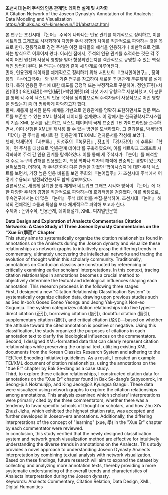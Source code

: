 <b>조선시대 논어 주석의 인용 관계망: 데이터 설계 및 시각화</b><br/>
A Citation Network of the Joseon Dynasty’s Annotation of the Analects: Data Modeling and Visualization<br/>
https://dh.aks.ac.kr/~kimseoyun/101/abstract.html<br/>

본 연구는 조선시대 『논어』 주석에 나타나는 인용 관계를 체계적으로 정리하고, 이를 네트워크 그래프로 시각화하여 다양한 주석 경향의 차이를 직관적으로 파악하는 것을 목표로 한다. 전통적으로 경전 주석은 이전 학자들의 해석을 인용하거나 비판적으로 검토하는 방식으로 이루어져 왔다. 이러한 점에서, 주석의 인용 관계를 추적하는 것은 각 주석이 어떤 원전과 사상적 영향을 받아 형성되었는지를 객관적으로 규명할 수 있는 핵심적인 방법이 된다. 본 연구는 아래와 같이 세 단계로 이루어진다.<br/>
먼저, 인용관계 데이터를 체계적으로 정리하기 위해 서인보의 『고서인어연구』, 정약용의 『논어고금주』 와 같은 기존 연구를 참고하여 새로운 ‘인용관계 분류체계’를 설계했다. 특히 인용된 주석에 대한 태도를 긍정적 또는 부정적으로 구분하여, 정인(正引)·차인(借引)·의인(疑引)·보인(補引)·박인(駁引)의 다섯 가지 유형으로 세분화했고, 이 분류를 통해 각 주석 텍스트의 인용 목적을 정리함으로써 주석자들이 사상적으로 어떤 영향을 받았는지 좀 더 명확하게 파악하고자 했다.<br/>
둘째, 새롭게 설계된 분류 체계를 기반으로 인용관계를 명확히 표현하면서도 원문 텍스트를 보존할 수 있는 XML 형식의 데이터를 설계했다. 이 장에서는 한국경학자료시스템의 기존 XML 문서를 검토하고, 텍스트 데이터의 국제 표준인 TEI 가이드라인을 준수하면서, 이미 선행된 XML을 재사용 할 수 있는 방안을 모색하였다. 그 결과물로, 박세당의 「학이」편 주석을 예시로 한 '인용관계 TEI/XML‘ 전자문서를 작성해 보았다.<br/>
셋째, 박세당의 『사변록』, 임성주의 『녹문집』, 정조의 『경사강의』에 수록된 「학이」편 주석을 대상으로 ‘인용관계 데이터’를 구축하였으며, 이를 네트워크 그래프로 시각화하여 주석 간 인용 관계를 탐색하였다. 이를 통해 세 주석자가 『논어』를 해석할 때 주로 누구의 견해를 인용했는지, 특정 학파나 학자의 해석에 편중되는 경향이 있는지 살펴보았다. 더하여, 각 주석자마다 다른 관점을 가졌던 ‘학이시습지’에 대한 주석 텍스트를 보면서, 가장 높은 인용 비율을 보인 주희의 『논어집주』가 조선시대 주석에서 어떻게 수용되고 발전되었는지도 함께 살펴보았다.<br/>
결론적으로, 새롭게 설계한 분류 체계와 네트워크 그래프 시각화 방식이 『논어』에 대한 다양한 주석의 경향을 직관적으로 파악하는데 효과적임을 검증했다. 이를 바탕으로, 후속연구에서는 더 많은 『논어』 주석 데이터를 수집·분석하여, 조선시대 『논어』 해석의 전체적인 흐름과 특성을 보다 체계적으로 파악해 보고자 한다. <br/>
주제어 : 논어주석, 인용관계, 데이터설계, XML, 디지털인문학 <br/>

<b>Data Design and Exploration of Analects Commentaries Citation Networks: A Case Study of Three Joseon Dynasty Commentaries on the "Xue Er(學而)" Chapter</b><br/>
This study aims to systematically organize the citation relationships found in annotations on the Analects during the Joseon dynasty and visualize these relationships as network graphs to intuitively grasp the differing trends in commentary, ultimately uncovering the intellectual networks and tracing the evolution of thought within this scholarly community. Traditionally, annotations on Confucian classics are constructed by referencing or critically examining earlier scholars’ interpretations. In this context, tracing citation relationships in annotations becomes a crucial method to objectively determine the textual and ideological influences shaping each annotation. This research proceeds in the following three stages:<br/>
First, I designed a new "Citation Relationship Classification System" to systematically organize citation data, drawing upon previous studies such as Seo In-bo’s Goseo Eoneo Yeongu and Jeong Yak-yong’s Non-eo Gogumju. The system categorizes citation relationships into five types—direct citation (正引), borrowing citation (借引), doubtful citation (疑引), supplementary citation (補引), and critical citation (駁引)—based on whether the attitude toward the cited annotation is positive or negative. Using this classification, the study organized the purposes of citations in each annotation text to clarify the ideological influences on the commentators.<br/>
Second, I designed XML-formatted data that can clearly represent citation relationships while preserving the original text, utilizing existing XML documents from the Korean Classics Research System and adhering to the TEI(Text Encoding Initiative) guidelines. As a result, I created an example TEI/XML document of citation relationships, using the annotations on the "Xue Er" chapter by Bak Se-dang as a case study.<br/>
Third, to explore these citation relationships, I constructed citation data for annotations on the "Xue Er" chapter found in Bak Se-dang’s Sabyeonrok, Im Seong-ju’s Nokmunjip, and King Jeongjo’s Kyungsa Gangui. These data were visualized using network graphs to explore the citation relationships among annotations. This analysis examined which scholars' interpretations were primarily cited by the three commentators, whether there was a tendency to favor specific schools of thought or scholars, and how Zhu Xi’s Zhuzi Jizhu, which exhibited the highest citation rate, was accepted and further developed in Joseon-era annotations. Additionally, the differing interpretations of the concept of "learning" (xue, 學) in the "Xue Er" chapter by each commentator were reviewed.<br/>
In conclusion, this study verified that the newly designed classification system and network graph visualization method are effective for intuitively understanding the diverse trends in annotations on the Analects. This study provides a novel approach to understanding Joseon Dynasty Analects interpretation by combining textual analysis with network visualization. Based on these findings, future research will aim to expand the dataset by collecting and analyzing more annotation texts, thereby providing a more systematic understanding of the overall trends and characteristics of Analects interpretation during the Joseon dynasty.<br/>
Keywords: Analects Commentary, Citation Relation, Data Design, XML, Digital Humanities<br/>
